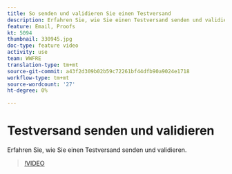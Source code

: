 ```yaml
---
title: So senden und validieren Sie einen Testversand
description: Erfahren Sie, wie Sie einen Testversand senden und validieren.
feature: Email, Proofs
kt: 5094
thumbnail: 330945.jpg
doc-type: feature video
activity: use
team: WWFRE
translation-type: tm+mt
source-git-commit: a43f2d309b02b59c72261bf44dfb90a9024e1718
workflow-type: tm+mt
source-wordcount: '27'
ht-degree: 0%

---
```



# Testversand senden und validieren

Erfahren Sie, wie Sie einen Testversand senden und validieren.

>[!VIDEO](https://video.tv.adobe.com/v/330945)
